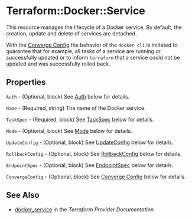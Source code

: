 # Terraform::Docker::Service

This resource manages the lifecycle of a Docker service. By default, the creation, update and delete of services are detached.

With the [Converge Config](#convergeconfig) the behavior of the `docker cli` is imitated to guarantee that
for example, all tasks of a service are running or successfully updated or to inform `terraform` that a service could not
be updated and was successfully rolled back.

## Properties

`Auth` - (Optional, block) See [Auth](#auth) below for details.

`Name` - (Required, string) The name of the Docker service.

`TaskSpec` - (Required, block) See [TaskSpec](#task-spec) below for details.

`Mode` - (Optional, block) See [Mode](#mode) below for details.

`UpdateConfig` - (Optional, block) See [UpdateConfig](#update-rollback-config) below for details.

`RollbackConfig` - (Optional, block) See [RollbackConfig](#update-rollback-config) below for details.

`EndpointSpec` - (Optional, block) See [EndpointSpec](#endpoint-spec) below for details.

`ConvergeConfig` - (Optional, block) See [Converge Config](#converge-config) below for details.


## See Also

* [docker_service](https://www.terraform.io/docs/providers/docker/r/service.html) in the _Terraform Provider Documentation_